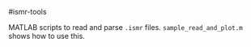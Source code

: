 #ismr-tools

MATLAB scripts to read and parse `.ismr` files. `sample_read_and_plot.m` shows how to use this.
